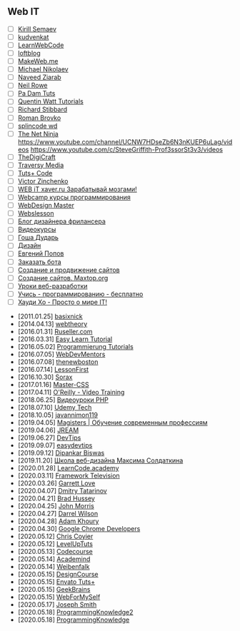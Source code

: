 ## Web IT

- [ ] [Kirill Semaev](https://www.youtube.com/channel/UCemtVTjKhD_GcEOQ_rNOrRw)
- [ ] [kudvenkat](https://www.youtube.com/channel/UCCTVrRB5KpIiK6V2GGVsR1Q)
- [ ] [LearnWebCode](https://www.youtube.com/channel/UCHRp19HU7Y2LwfI0Ai6WAGQ)
- [ ] [loftblog](https://www.youtube.com/channel/UCIIt69f5D44s2cdb9vXQNzA)
- [ ] [MakeWeb.me](https://www.youtube.com/channel/UCt36CWL85NGtOgUMZ2X6x5g)
- [ ] [Michael Nikolaev](https://www.youtube.com/channel/UCVkuc9H3X8F0lAg5paPcwLg)
- [ ] [Naveed Ziarab](https://www.youtube.com/channel/UCIzPhZKIYoXBYxuN3t4TU2g)
- [ ] [Neil Rowe](https://www.youtube.com/channel/UCwHrYi0GL6dmYaRB0StEbEA)
- [ ] [Pa Dam Tuts](https://www.youtube.com/channel/UCzKW1gIGnerPbsZD-C2QNpA)
- [ ] [Quentin Watt Tutorials](https://www.youtube.com/channel/UCtGGGu_hp8ToQ9BR6Vni19w)
- [ ] [Richard Stibbard](https://www.youtube.com/channel/UCBJnEkFKpFb2742_7cFmVzg)
- [ ] [Roman Brovko](https://www.youtube.com/channel/UCiwYG9Bnxfaipnp5ckCSlQw)
- [ ] [splincode wd](https://www.youtube.com/channel/UC8xfERWMN3YMcQrM260ABtw)
- [ ] [The Net Ninja](https://www.youtube.com/channel/UCW5YeuERMmlnqo4oq8vwUpg)
https://www.youtube.com/channel/UCNW7HDseZb6N3nKUEP6uLag/videos
https://www.youtube.com/c/SteveGriffith-Prof3ssorSt3v3/videos
- [ ] [TheDigiCraft](https://www.youtube.com/channel/UCw0ZIfZiV-BORQvok_cxNPw)
- [ ] [Traversy Media](https://www.youtube.com/channel/UC29ju8bIPH5as8OGnQzwJyA)
- [ ] [Tuts+ Code](https://www.youtube.com/channel/UCd-EhXGbXSozuzsAAdPIn3A)
- [ ] [Victor Zinchenko](https://www.youtube.com/channel/UCQTlLk8CI8GDUPsz21uwjOQ)
- [ ] [WEB iT xaver.ru Зарабатывай мозгами!](https://www.youtube.com/channel/UC4vsJ5PMS3qNN61ORVL05og)
- [ ] [Webcamp курсы программирования](https://www.youtube.com/channel/UCc2xLoUejv78It0Tq61duaA)
- [ ] [WebDesign Master](https://www.youtube.com/channel/UC7enHM_oJRYJOnyJrcRzwbg)
- [ ] [Webslesson](https://www.youtube.com/channel/UC8Nbgc4vUi27HgBv2ffEiHw)
- [ ] [Блог дизайнера фрилансера](https://www.youtube.com/channel/UCiF0YY5d84iFZrLrDsP7xRQ)
- [ ] [Видеокурсы](https://www.youtube.com/channel/UCpRlxyP9_s0QJ8TdOMj3aRA)
- [ ] [Гоша Дударь](https://www.youtube.com/channel/UCvuY904el7JvBlPbdqbfguw)
- [ ] [Дизайн](https://www.youtube.com/channel/UCswtUaxvXXZe3KkwMtgrj9g)
- [ ] [Евгений Попов](https://www.youtube.com/channel/UCA1KuDtQapiKD50wk_mVM-Q)
- [ ] [Заказать бота](https://www.youtube.com/channel/UC7adbVu6XjmCnGyUml-O-xw)
- [ ] [Создание и продвижение сайтов](https://www.youtube.com/channel/UCWWfIyhjfJHdH1Kvx5p9gyg)
- [ ] [Создание сайтов. Maxtop.org](https://www.youtube.com/channel/UCk4Gb1imUGYK5r6U3Xir4Rw)
- [ ] [Уроки веб-разработки](https://www.youtube.com/channel/UCHHw70vvbfyM6xJQoV8U-Pw)
- [ ] [Учись - программированию - бесплатно](https://www.youtube.com/channel/UCYcOu-hGM8gqcXFU1jnFJtg)
- [ ] [Хауди Хо - Просто о мире IT!](https://www.youtube.com/channel/UC7f5bVxWsm3jlZIPDzOMcAg)
- [2011.01.25] [basixnick](https://www.youtube.com/channel/UC6hMTO-QhmYQvpNTkhha2dA)
- [2014.04.13] [webtheory](https://www.youtube.com/channel/UCD15yBvmQElLP7EFL8vW6Yw)
- [2016.01.31] [Ruseller.com](https://www.youtube.com/channel/UCqp_CZbW5drSGH5AFflSfuA)
- [2016.03.31] [Easy Learn Tutorial](https://www.youtube.com/channel/UCOmFcwNbdxxRXR6Xza0m4Ew)
- [2016.05.02] [Programmierung Tutorials](https://www.youtube.com/channel/UCbW1_N8jyA4-OTO428LTyjw)
- [2016.07.05] [WebDevMentors](https://www.youtube.com/channel/UCMqC6THcgjvDMbdxa7TaZ7w)
- [2016.07.08] [thenewboston](https://www.youtube.com/channel/UCJbPGzawDH1njbqV-D5HqKw)
- [2016.07.14] [LessonFirst](https://www.youtube.com/channel/UCLAkvv3lfwveX2aqo2oO9GQ)
- [2016.10.30] [Sorax](https://www.youtube.com/channel/UCdnFX7mzgup9moXG2fULOog)
- [2017.01.16] [Master-CSS](https://www.youtube.com/channel/UC0Fl0gKuawQQs8jf35T_kfg)
- [2017.04.11] [O'Reilly - Video Training](https://www.youtube.com/channel/UCFvbB4_qLYRrOQNuFudz-Mg)
- [2018.06.25] [Видеоуроки PHP](https://www.youtube.com/channel/UCpEWlcj5rkU1H9vkIf9Lb5g)
- [2018.07.10] [Udemy Tech](https://www.youtube.com/channel/UCU6e4MJtvlcX5DBLP1cq8hQ)
- [2018.10.05] [javannimon119](https://www.youtube.com/channel/UCe-2zBJGYQ2M9HaWb0IAoJg)
- [2019.04.05] [Magisters | Обучение современным профессиям](https://www.youtube.com/channel/UCUzksGhlJU0rNF5KneUZkSA)
- [2019.04.06] [JREAM](https://www.youtube.com/channel/UCFfuK45zBZxhq0m1bxYP-Zw)
- [2019.06.27] [DevTips](https://www.youtube.com/channel/UCyIe-61Y8C4_o-zZCtO4ETQ)
- [2019.09.07] [easydevtips](https://www.youtube.com/channel/UCI-vEugj8uNGB_ZFuutlMYw)
- [2019.09.12] [Dipankar Biswas](https://www.youtube.com/channel/UCVmP2ZiGYCJT1cuFSiF8dNQ)
- [2019.11.20] [Школа веб-дизайна Максима Солдаткина](https://www.youtube.com/channel/UCD2oiYqLVHUocIDh9iiDFIg)
- [2020.01.28] [LearnCode.academy](https://www.youtube.com/channel/UCVTlvUkGslCV_h-nSAId8Sw)
- [2020.03.11] [Framework Television](https://www.youtube.com/channel/UCkg_xpBf5gMSnBZx8uRG-yg)
- [2020.03.26] [Garrett Love](https://www.youtube.com/channel/UCxSITxL2JbF229OGCqieVZw)
- [2020.04.07] [Dmitry Tatarinov](https://www.youtube.com/channel/UCqGmFw8wurbav1q8tf3Zi8A)
- [2020.04.21] [Brad Hussey](https://www.youtube.com/channel/UCVguiojKA6iobcySMJ5boNA)
- [2020.04.25] [John Morris](https://www.youtube.com/channel/UCFh7FvnJ_0sVP4V0rZe6AaA)
- [2020.04.27] [Darrel Wilson](https://www.youtube.com/channel/UC5alq-VmYnfQZt7YaNgdcGw)
- [2020.04.28] [Adam Khoury](https://www.youtube.com/channel/UCpzRDg0orQBZFBPzeXm1yNg)
- [2020.04.30] [Google Chrome Developers](https://www.youtube.com/channel/UCnUYZLuoy1rq1aVMwx4aTzw)
- [2020.05.12] [Chris Coyier](https://www.youtube.com/channel/UCADyUOnhyEoQqrw_RrsGleA)
- [2020.05.12] [LevelUpTuts](https://www.youtube.com/channel/UCyU5wkjgQYGRB0hIHMwm2Sg)
- [2020.05.13] [Codecourse](https://www.youtube.com/channel/UCpOIUW62tnJTtpWFABxWZ8g)
- [2020.05.14] [Academind](https://www.youtube.com/channel/UCSJbGtTlrDami-tDGPUV9-w)
- [2020.05.14] [Weibenfalk](https://www.youtube.com/channel/UCnnnWy4UTYN258FfVGeXBbg)
- [2020.05.15] [DesignCourse](https://www.youtube.com/channel/UCVyRiMvfUNMA1UPlDPzG5Ow)
- [2020.05.15] [Envato Tuts+](https://www.youtube.com/channel/UC8lxnUR_CzruT2KA6cb7p0Q)
- [2020.05.15] [GeekBrains](https://www.youtube.com/channel/UCN6geF_MsLDEp5ISxXKgAFQ)
- [2020.05.15] [WebForMySelf](https://www.youtube.com/channel/UCGuhp4lpQvK94ZC5kuOZbjA)
- [2020.05.17] [Joseph Smith](https://www.youtube.com/channel/UCWxB7V9weF702avKxXESdvw)
- [2020.05.18] [ProgrammingKnowledge2](https://www.youtube.com/channel/UC8aFE06Cti9OnQcKpl6rDvQ)
- [2020.05.18] [ProgrammingKnowledge](https://www.youtube.com/channel/UCs6nmQViDpUw0nuIx9c_WvA)
